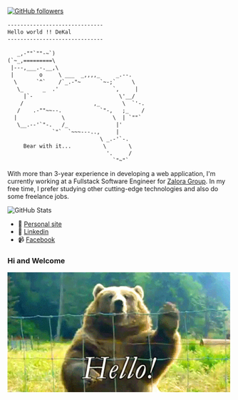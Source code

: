 [![GitHub followers](https://img.shields.io/github/followers/DeKal?label=Follow%20at%20GitHub&style=for-the-badge)](https://github.com/DeKal)

```
------------------------------
Hello world !! DeKal
------------------------------

   _,-""`""-~`)
(`~_,=========\
 |---,___.-.__,\
 |        o     \ ___  _,,,,_     _.--.
  \      `^`    /`_.-"~      `~-;`     \
   \_      _  .'                 `,     |
     |`-                           \'__/ 
    /                      ,_       \  `'-. 
   /    .-""~~--.            `"-,   ;_    /
  |              \               \  | `""`
   \__.--'`"-.   /_               |'
              `"`  `~~~---..,     |
                             \ _.-'`-.
     Bear with it...          \       \
                               '.     /
                                 `"~"`                                                                                                        
```

With more than 3-year experience in developing a web application, I'm currently working at a Fullstack Software Engineer for [Zalora Group](https://github.com/zalora/). In my free time, I prefer studying other cutting-edge technologies and also do some freelance jobs.

![GitHub Stats](https://github-readme-stats.vercel.app/api?username=DeKal&show_icons=true&hide_border=true)
- 💬 [Personal site](https://phatho-folio.now.sh/)
- 🔗 [Linkedin](https://www.linkedin.com/in/phat-ho/)
- 📹 [Facebook](https://www.facebook.com/dekal.dev)

### Hi and Welcome 
<img src="https://github.com/DeKal/DeKal/blob/master/images/bear_hi.gif?raw=true" width="500px">
